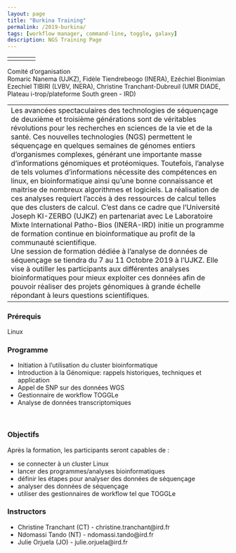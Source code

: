 ```yaml
---
layout: page
title: "Burkina Training"
permalink: /2019-burkina/
tags: [workflow manager, command-line, toggle, galaxy]
description: NGS Training Page
---
```


<table class="table-contact">
	<tr>
		<td><a class="logo" href="http://www.univ-ouaga.bf"><img class="img-logo"  src="{{ site.url }}/images/logo/logo_uzjk.jpeg" alt="" /></a></td>
		<td><a class="logo" href="http://www.pathobios.fr"><img class="img-logo" src="{{ site.url }}/images/logo/logo_pathobios.png" alt="" /></a></td>
		<td><a class="logo" href="http://www.inera.bf"><img class="img-logo" src="{{ site.url }}/images/logo/logo_inera.jpeg" alt="" /></a></td>
		<td><a class="logo" href="http://bioinfo.ird.fr"><img class="img-logo"   src="{{ site.url }}/images/logo/i-trop-longtransparent.png" alt="" /></a></td>
	</tr>
</table>

<table class="table-contact">
	<tr>
		<td>Les avancées spectaculaires des technologies de séquençage de deuxième et troisième générations sont de véritables révolutions pour les recherches en sciences de la vie et de la santé. Ces nouvelles technologies (NGS) permettent le séquençage en quelques semaines de génomes entiers d’organismes complexes, générant une importante masse d’informations génomiques et protéomiques. Toutefois, l’analyse de tels volumes d’informations nécessite des compétences en linux, en bioinformatique ainsi qu’une bonne connaissance et maitrise de nombreux algorithmes et logiciels. La réalisation de ces analyses requiert l’accès à des ressources de calcul telles que des clusters de calcul. C’est dans ce cadre que l’Université Joseph KI-ZERBO (UJKZ) en partenariat avec Le Laboratoire Mixte International Patho-Bios (INERA-IRD) initie un programme de formation continue en bioinformatique au profit de la communauté scientifique.
<br />
Une session de formation dédiée à l’analyse de données de séquençage se tiendra du 7 au 11 Octobre 2019 à l’UJKZ. Elle vise à outiller les participants aux différentes analyses bioinformatiques pour mieux exploiter ces données afin de pouvoir réaliser des projets génomiques à grande échelle répondant à leurs questions scientifiques.
</td>
	</tr>
	<tr>
Comité d’organisation
		<br />
Romaric Nanema (UJKZ), Fidèle Tiendrebeogo (INERA), Ezéchiel  Bionimian Ezechiel TIBIRI (LVBV, INERA), Christine Tranchant-Dubreuil (UMR DIADE, Plateau i-trop/plateforme South green - IRD)
	</tr>
</table>


### Prérequis
Linux

<div id="colonne1">
<h3>Programme</h3>
<ul>
<li>Initiation à l’utilisation du cluster bioinformatique </li>
<li>Introduction à la Génomique: rappels historiques, techniques et  application </li>
<li>Appel de SNP sur des données WGS</li>
<li>Gestionnaire de workflow TOGGLe</li>
<li>Analyse de données transcriptomiques</li>   
</ul>
    <br />
</div>

<div id="colonne2">
<h3>Objectifs</h3>
Après la formation, les participants seront capables de :
<ul>
<li>se connecter à un cluster Linux  </li>
<li>lancer des programmes/analyses bioinformatiques</li>
<li>définir les étapes pour analyser des données de séquençage</li>
<li>analyser des données de séquençage</li>
<li>utiliser des gestionnaires de workflow tel que  TOGGLe</li>
</ul>
</div>


<div id="nextInline" class="clearfix">
<h3>Instructors</h3>
<ul>
    <li>Christine Tranchant (CT) - christine.tranchant@ird.fr</li>
    <li>Ndomassi Tando (NT) - ndomassi.tando@ird.fr </li>
    <li>Julie Orjuela (JO) - julie.orjuela@ird.fr </li>
</ul>
</div> 


